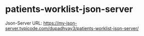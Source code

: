 # patients-worklist-json-server

Json-Server URL: https://my-json-server.typicode.com/dupadhyay3/patients-worklist-json-server/
